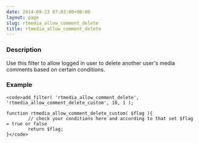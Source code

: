 ```yaml
---
date: 2014-09-23 07:03:00+00:00
layout: page
slug: rtmedia_allow_comment_delete
title: rtmedia_allow_comment_delete
---
```


### Description


Use this filter to allow logged in user to delete another user's media comments based on certain conditions.


### Example



    
    <code>add_filter( 'rtmedia_allow_comment_delete', 'rtmedia_allow_comment_delete_custom', 10, 1 );
    
    function rtmedia_allow_comment_delete_custom( $flag ){
            // check your conditions here and according to that set $flag = true or false
            return $flag;
    }</code>
